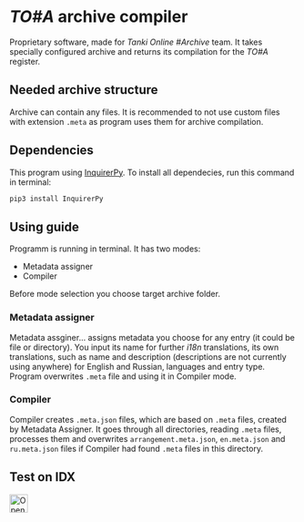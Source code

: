 # _TO#A_ archive compiler

Proprietary software, made for _Tanki Online #Archive_ team. It takes specially configured archive and returns its compilation for the _TO#A_ register.

## Needed archive structure

Archive can contain any files. It is recommended to not use custom files with extension `.meta` as program uses them for archive compilation.

## Dependencies

This program using [InquirerPy](http://inquirerpy.readthedocs.io/). To install all dependecies, run this command in terminal:

```sh
pip3 install InquirerPy
```

## Using guide

Programm is running in terminal. It has two modes:

* Metadata assigner
* Compiler

Before mode selection you choose target archive folder.

### Metadata assigner

Metadata assginer... assigns metadata you choose for any entry (it could be file or directory). You input its name for further _i18n_ translations, its own translations, such as name and description (descriptions are not currently using anywhere) for English and Russian, languages and entry type. Program overwrites `.meta` file and using it in Compiler mode.

### Compiler

Compiler creates `.meta.json` files, which are based on `.meta` files, created by Metadata Assigner. It goes through all directories, reading `.meta` files, processes them and overwrites `arrangement.meta.json`, `en.meta.json` and `ru.meta.json` files if Compiler had found `.meta` files in this directory.

## Test on IDX

<a href="https://idx.google.com/import?url=https://github.com/sn0wgit/toa-compiler">
    <picture>
        <source media="(prefers-color-scheme: dark)" srcset="https://cdn.idx.dev/btn/open_dark_32@2x.png">
        <source media="(prefers-color-scheme: light)" srcset="https://cdn.idx.dev/btn/open_light_32@2x.png">
        <img height="32" alt="Open in IDX" src="https://cdn.idx.dev/btn/open_purple_32@2x.png">
    </picture>
</a>
